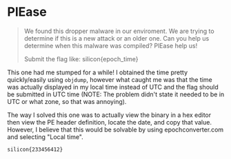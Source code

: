 # PlEase

> We found this dropper malware in our enviroment. We are trying to determine if this is a new attack or an older one. Can you help us determine when this malware was compiled? PlEase help us!
> 
> Submit the flag like: silicon{epoch_time}

This one had me stumped for a while! I obtained the time pretty quickly/easily using `objdump`, however what caught me was that the time was actually displayed in my local time instead of UTC and the flag should be submitted in UTC time (NOTE: The problem didn't state it needed to be in UTC or what zone, so that was annoying).

The way I solved this one was to actually view the binary in a hex editor then view the PE header definition, locate the date, and copy that value. However, I believe that this would be solvable by using epochconverter.com and selecting "Local time".

```
silicon{233456412}
```
